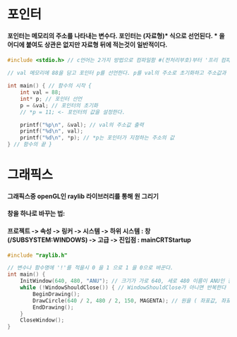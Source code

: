 # 포인터

#### 포인터는 메모리의 주소를 나타내는 변수다. 포인터는 (자료형)* 식으로 선언된다. * 을 어디에 붙여도 상관은 없지만 자료형 뒤에 적는것이 일반적이다.
#### 
```c
#include <stdio.h> // c언어는 2가지 방법으로 컴파일함 #(전처리부호)부터 '프리 컴파일' 한다

// val 메모리에 88을 담고 포인터 p를 선언한다. p를 val의 주소로 초기화하고 주소값과 val의 값, p의 주소의 값을 출력한다.

int main() { // 함수의 시작 { 
	int val = 88;
	int* p; // 포인터 선언 
	p = &val; // 포인터의 초기화
	// *p = 11; <- 포인터의 값을 설정한다.

	printf("%p\n", &val); // val의 주소값 출력
	printf("%d\n", val);
	printf("%d\n", *p); // *p는 포인터가 지정하는 주소의 값
} // 함수의 끝 }
```

# 그래픽스

#### 그래픽스중 openGL인 raylib 라이브러리를 통해 원 그리기
#### 창을 하나로 바꾸는 법:
#### 프로젝트 -> 속성 -> 링커 -> 시스템 -> 하위 시스템 : 창 (/SUBSYSTEM:WINDOWS) -> 고급 -> 진입점 : mainCRTStartup
```c
#include "raylib.h"

// 변수나 함수명에 '!'를 적을시 0 을 1 으로 1 을 0으로 바꾼다.
int main() {
	InitWindow(640, 480, "ANU"); // 크기가 가로 640, 세로 480 이름이 ANU인 창 생성
	while (!WindowShouldClose()) { // WindowShouldClose가 아니면 반복한다 ( X 표시 누르기 전까지 반복)
		BeginDrawing(); 
		DrawCircle(640 / 2, 480 / 2, 150, MAGENTA); // 원을 ( 좌표값, 좌표값, 크기, 색상)으로 그림 ( 320, 240 좌표에 150의 핑크색 원을 그린다.)
		EndDrawing();
	}
	CloseWindow();
}
```
